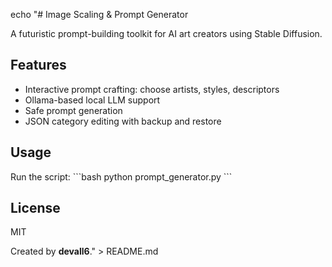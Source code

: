 echo "# Image Scaling & Prompt Generator

A futuristic prompt-building toolkit for AI art creators using Stable Diffusion.

## Features
- Interactive prompt crafting: choose artists, styles, descriptors
- Ollama-based local LLM support
- Safe prompt generation
- JSON category editing with backup and restore

## Usage
Run the script:
\`\`\`bash
python prompt_generator.py
\`\`\`

## License
MIT

Created by **devall6**." > README.md
